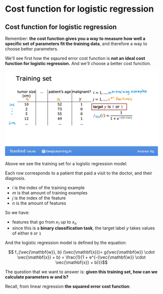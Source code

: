 # Cost function for logistic regression

## Cost function for logistic regression

Remember: **the cost function gives you a way to measure how well a specific set of parameters fit the training data**, and therefore a way to choose better parameters.

We'll see first how the sqaured error cost function is **not an ideal cost function for logistic regression.** And we'll choose a better cost function.

![](2024-01-04-09-48-47.png)

Above we see the training set for a logistic regression model.

Each row corresponds to a patient that paid a visit to the doctor, and their diagnosis.

- $i$ is the index of the training example
- $m$ is that amount of training examples
- $j$ is the index of the feature
- $n$ is the amount of features

So we have:

- features that go from $x_1$ up to $x_n$
- since this is a **binary classification task**, the target label $y$ takes values of either `0` or `1`

And the logistic regression model is defined by the equation:

$$ f_{\vec{\mathbf{w}}, b} (\vec{\mathbf{x}})= g(\vec{\mathbf{w}} \cdot \vec{\mathbf{x}} + b) = \frac{1}{1 + e^{-(\vec{\mathbf{w}} \cdot \vec{\mathbf{x}} + b)}}$$

The question that we want to answer is: **given this training set, how can we calculate parameters $\mathbf{w}$ and $\mathbf{b}$?**

Recall, from linear regression **the squared error cost function**: